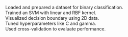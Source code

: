 Loaded and prepared a dataset for binary classification. <br>
Trained an SVM with linear and RBF kernel.<br>
Visualized decision boundary using 2D data.<br>
Tuned hyperparameters like C and gamma.<br>
Used cross-validation to evaluate performance.
